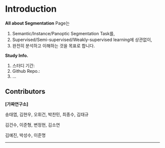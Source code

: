 # Introduction


**All about Segmentation** Page는 

1. Semantic/Instance/Panoptic Segmentation Task를,
2. Supervised/Semi-supervised/Weakly-supervised learning에 상관없이,
3. 완전히 분석하고 이해하는 것을 목표로 합니다.


**Study Info.**
1. 스터디 기간: 
2. Github Repo.:
3. ...


## Contributors


**[가짜연구소]**

송태엽, 김현우, 오휘건, 박찬민, 최종수, 김태규

김건수, 이준형, 변정현, 김소연

김예진, 박성수, 이준명

---